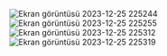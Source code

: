 
![Ekran görüntüsü 2023-12-25 225244](https://github.com/SadiBarkinSeber/MVCRazorProject/assets/72513651/f05052b7-06c7-4f93-a7af-3ab322c2bac3)
![Ekran görüntüsü 2023-12-25 225255](https://github.com/SadiBarkinSeber/MVCRazorProject/assets/72513651/460c6129-9117-49df-9d03-91c4293b73b0)
![Ekran görüntüsü 2023-12-25 225312](https://github.com/SadiBarkinSeber/MVCRazorProject/assets/72513651/53cfd42c-b0bc-4acd-9996-ecd856f0c713)
![Ekran görüntüsü 2023-12-25 225319](https://github.com/SadiBarkinSeber/MVCRazorProject/assets/72513651/4318b863-2b81-4200-9673-3646eefe3401)
